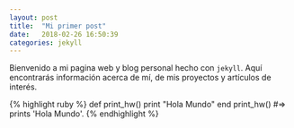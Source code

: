 ```yaml
---
layout: post
title:  "Mi primer post"
date:   2018-02-26 16:50:39
categories: jekyll
---
```

Bienvenido a mi pagina web y blog personal hecho con `jekyll`. Aquí encontrarás información acerca de mí, de mis proyectos y artículos de interés.

{% highlight ruby %}
def print_hw()
  print "Hola Mundo"
end
print_hw()
#=> prints 'Hola Mundo'.
{% endhighlight %}
